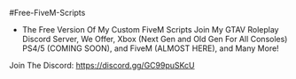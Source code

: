 #Free-FiveM-Scripts
- The Free Version Of My Custom FiveM Scripts
Join My GTAV Roleplay Discord Server, We Offer, Xbox (Next Gen and Old Gen For All Consoles) PS4/5 (COMING SOON), and FiveM (ALMOST HERE), and Many More!

Join The Discord: https://discord.gg/GC99puSKcU
